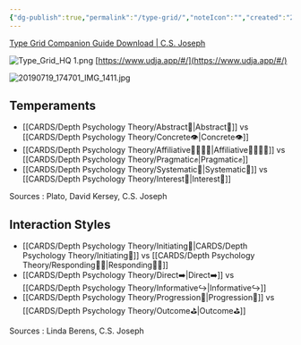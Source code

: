 ```yaml
---
{"dg-publish":true,"permalink":"/type-grid/","noteIcon":"","created":"2023-01-12T12:33:41.904+01:00","updated":"2023-04-21T14:07:39.508+02:00"}
---
```


[Type Grid Companion Guide Download | C.S. Joseph](https://csjoseph.life/type-grid-companion-guide-download/)

![Type_Grid_HQ 1.png](/img/user/EXTRAS/Images/Type_Grid_HQ%201.png)
[https://www.udja.app/#/](https://www.udja.app/#/)

![20190719_174701_IMG_1411.jpg](/img/user/EXTRAS/Images/20190719_174701_IMG_1411.jpg)

## Temperaments 
- [[CARDS/Depth Psychology Theory/Abstract💭\|Abstract💭]] vs [[CARDS/Depth Psychology Theory/Concrete👁️\|Concrete👁️]]
- [[CARDS/Depth Psychology Theory/Affiliative👨‍👩‍👧‍👦\|Affiliative👨‍👩‍👧‍👦]] vs [[CARDS/Depth Psychology Theory/Pragmatic✊\|Pragmatic✊]]
- [[CARDS/Depth Psychology Theory/Systematic🔧\|Systematic🔧]] vs [[CARDS/Depth Psychology Theory/Interest🤝\|Interest🤝]]

Sources : Plato, David Kersey, C.S. Joseph

## Interaction Styles 
- [[CARDS/Depth Psychology Theory/Initiating👋\|CARDS/Depth Psychology Theory/Initiating👋]] vs [[CARDS/Depth Psychology Theory/Responding🧘‍♂️\|Responding🧘‍♂️]]
- [[CARDS/Depth Psychology Theory/Direct➡️\|Direct➡️]] vs [[CARDS/Depth Psychology Theory/Informative↪️\|Informative↪️]]
- [[CARDS/Depth Psychology Theory/Progression🧗\|Progression🧗]] vs [[CARDS/Depth Psychology Theory/Outcome⛳\|Outcome⛳]]

Sources : Linda Berens, C.S. Joseph 